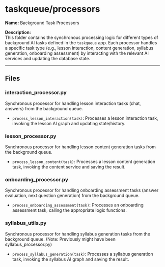# taskqueue/processors

**Name:** Background Task Processors

**Description:**  
This folder contains the synchronous processing logic for different types of background AI tasks defined in the `taskqueue` app. Each processor handles a specific task type (e.g., lesson interaction, content generation, syllabus generation, onboarding assessment) by interacting with the relevant AI services and updating the database state.

---

## Files

### interaction_processor.py
Synchronous processor for handling lesson interaction tasks (chat, answers) from the background queue.
- `process_lesson_interaction(task)`: Processes a lesson interaction task, invoking the lesson AI graph and updating state/history.

### lesson_processor.py
Synchronous processor for handling lesson content generation tasks from the background queue.
- `process_lesson_content(task)`: Processes a lesson content generation task, invoking the content service and saving the result.

### onboarding_processor.py
Synchronous processor for handling onboarding assessment tasks (answer evaluation, next question generation) from the background queue.
- `process_onboarding_assessment(task)`: Processes an onboarding assessment task, calling the appropriate logic functions.

### syllabus_utils.py
Synchronous processor for handling syllabus generation tasks from the background queue. (Note: Previously might have been syllabus_processor.py)
- `process_syllabus_generation(task)`: Processes a syllabus generation task, invoking the syllabus AI graph and saving the result.